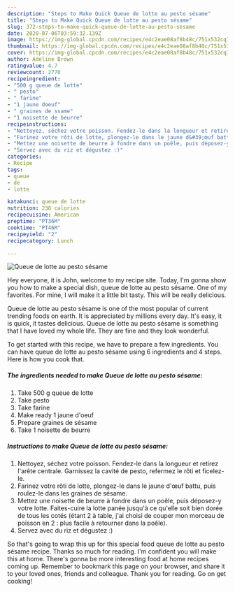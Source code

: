 ```yaml
---
description: "Steps to Make Quick Queue de lotte au pesto sésame"
title: "Steps to Make Quick Queue de lotte au pesto sésame"
slug: 372-steps-to-make-quick-queue-de-lotte-au-pesto-sesame
date: 2020-07-06T03:59:32.139Z
image: https://img-global.cpcdn.com/recipes/e4c2eae08af8b48c/751x532cq70/queue-de-lotte-au-pesto-sesame-photo-principale-de-la-recette.jpg
thumbnail: https://img-global.cpcdn.com/recipes/e4c2eae08af8b48c/751x532cq70/queue-de-lotte-au-pesto-sesame-photo-principale-de-la-recette.jpg
cover: https://img-global.cpcdn.com/recipes/e4c2eae08af8b48c/751x532cq70/queue-de-lotte-au-pesto-sesame-photo-principale-de-la-recette.jpg
author: Adeline Brown
ratingvalue: 4.7
reviewcount: 2770
recipeingredient:
- "500 g queue de lotte"
- " pesto"
- " farine"
- "1 jaune doeuf"
- " graines de ssame"
- "1 noisette de beurre"
recipeinstructions:
- "Nettoyez, séchez votre poisson. Fendez-le dans la longueur et retirez l&#39;arête centrale. Garnissez la cavité de pesto, refermez le rôti et ficelez-le."
- "Farinez votre rôti de lotte, plongez-le dans le jaune d&#39;œuf battu, puis roulez-le dans les graines de sésame."
- "Mettez une noisette de beurre à fondre dans un poêle, puis déposez-y votre lotte. Faites-cuire la lotte panée jusqu&#39;à ce qu&#39;elle soit bien dorée de tous les cotés (étant 2 à table, j&#39;ai choisi de couper mon morceau de poisson en 2 : plus facile à retourner dans la poêle)."
- "Servez avec du riz et dégustez :)"
categories:
- Recipe
tags:
- queue
- de
- lotte

katakunci: queue de lotte 
nutrition: 238 calories
recipecuisine: American
preptime: "PT36M"
cooktime: "PT46M"
recipeyield: "2"
recipecategory: Lunch

---
```



![Queue de lotte au pesto sésame](https://img-global.cpcdn.com/recipes/e4c2eae08af8b48c/751x532cq70/queue-de-lotte-au-pesto-sesame-photo-principale-de-la-recette.jpg)

Hey everyone, it is John, welcome to my recipe site. Today, I'm gonna show you how to make a special dish, queue de lotte au pesto sésame. One of my favorites. For mine, I will make it a little bit tasty. This will be really delicious.



Queue de lotte au pesto sésame is one of the most popular of current trending foods on earth. It is appreciated by millions every day. It's easy, it is quick, it tastes delicious. Queue de lotte au pesto sésame is something that I have loved my whole life. They are fine and they look wonderful.


To get started with this recipe, we have to prepare a few ingredients. You can have queue de lotte au pesto sésame using 6 ingredients and 4 steps. Here is how you cook that.

<!--inarticleads1-->

##### The ingredients needed to make Queue de lotte au pesto sésame:

1. Take 500 g queue de lotte
1. Take  pesto
1. Take  farine
1. Make ready 1 jaune d&#39;oeuf
1. Prepare  graines de sésame
1. Take 1 noisette de beurre




<!--inarticleads2-->

##### Instructions to make Queue de lotte au pesto sésame:

1. Nettoyez, séchez votre poisson. Fendez-le dans la longueur et retirez l&#39;arête centrale. Garnissez la cavité de pesto, refermez le rôti et ficelez-le.
1. Farinez votre rôti de lotte, plongez-le dans le jaune d&#39;œuf battu, puis roulez-le dans les graines de sésame.
1. Mettez une noisette de beurre à fondre dans un poêle, puis déposez-y votre lotte. Faites-cuire la lotte panée jusqu&#39;à ce qu&#39;elle soit bien dorée de tous les cotés (étant 2 à table, j&#39;ai choisi de couper mon morceau de poisson en 2 : plus facile à retourner dans la poêle).
1. Servez avec du riz et dégustez :)




So that's going to wrap this up for this special food queue de lotte au pesto sésame recipe. Thanks so much for reading. I'm confident you will make this at home. There's gonna be more interesting food at home recipes coming up. Remember to bookmark this page on your browser, and share it to your loved ones, friends and colleague. Thank you for reading. Go on get cooking!
